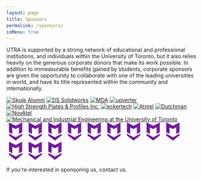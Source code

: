 ```yaml
---
layout: page
title: Sponsors
permalink: /sponsors/
inMenu: true
---
```


UTRA is supported by a strong network of educational and professional institutions, and individuals within the University of Toronto, but it also relies heavily on the generous corporate donors that make its work possible. In addition to immeasurable benefits gained by students, corporate sponsors are given the opportunity to collaborate with one of the leading universities in world, and have its title represented within the community and internationally.

[![Skule Alumni](http://www.utra.ca/Pictures/Sponsors/block/skuleAlumni.jpg)](http://alumni.utoronto.ca)
[![DS Solidworks](http://www.utra.ca/Pictures/Sponsors/block/solidworks.jpg)](http://www.solidworks.com)
[![MDA](http://www.utra.ca/Pictures/Sponsors/block/mda_logo.jpg)](http://sm.mdacorporation.com)
[![upverter](http://www.utra.ca/Pictures/Sponsors/block/upverter_logo.png)](http://upverter.com)
[![High Strength Plates & Profiles Inc.](http://www.utra.ca/Pictures/Sponsors/block/hspp.jpg)](http://www.highstrengthplates.com)
[![eckertech](http://www.utra.ca/Pictures/Sponsors/block/eckertech.jpg)](http://www.eckertech.com)
[![Atmel](http://utra.ca/Pictures/Sponsors/block/atmel.jpg)](http://www.atmel.com)
[![Dutchman](http://www.utra.ca/Pictures/Sponsors/block/dutchman.jpg)](http://www.dutchman.jpg)
[![NovAtel](http://www.utra.ca/Pictures/Sponsors/block/novatel_COL.gif)](http://www.novatel.com)
[![Mechanical and Industrial Engineering at the University of Toronto](http://www.utra.ca/Pictures/Sponsors/block/mie.jpg)](http://www.mie.utoronto.ca)
[![Skule](https://github.com/adam-p/markdown-here/raw/master/src/common/images/icon48.png "Logo Title Text 1")](http://arkadyark.me)
[![University of Toronto Faculty of Applied Science and Engineering](https://github.com/adam-p/markdown-here/raw/master/src/common/images/icon48.png "Logo Title Text 1")](http://arkadyark.me)
[![Tsubaki](https://github.com/adam-p/markdown-here/raw/master/src/common/images/icon48.png "Logo Title Text 1")](http://arkadyark.me)
[![UTIAS](https://github.com/adam-p/markdown-here/raw/master/src/common/images/icon48.png "Logo Title Text 1")](http://arkadyark.me)
[![Timbren](https://github.com/adam-p/markdown-here/raw/master/src/common/images/icon48.png "Logo Title Text 1")](http://arkadyark.me)
[![Carefree Tire](https://github.com/adam-p/markdown-here/raw/master/src/common/images/icon48.png "Logo Title Text 1")](http://arkadyark.me)
[![Ion Link](https://github.com/adam-p/markdown-here/raw/master/src/common/images/icon48.png "Logo Title Text 1")](http://arkadyark.me)
[![Pololu Robotics & Electronics](https://github.com/adam-p/markdown-here/raw/master/src/common/images/icon48.png "Logo Title Text 1")](http://arkadyark.me)
[![UTSU](https://github.com/adam-p/markdown-here/raw/master/src/common/images/icon48.png "Logo Title Text 1")](http://arkadyark.me)
[![The Edward S. Rodgers Department of Electrical and Computer Engineering](https://github.com/adam-p/markdown-here/raw/master/src/common/images/icon48.png "Logo Title Text 1")](http://arkadyark.me)
[![Digi-Key](https://github.com/adam-p/markdown-here/raw/master/src/common/images/icon48.png "Logo Title Text 1")](http://arkadyark.me)
[![Crosslink Technology Inc.](https://github.com/adam-p/markdown-here/raw/master/src/common/images/icon48.png "Logo Title Text 1")](http://arkadyark.me)

If you're interested in sponsoring us, contact us.
